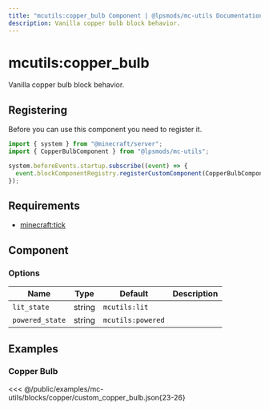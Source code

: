 ```yaml
---
title: "mcutils:copper_bulb Component | @lpsmods/mc-utils Documentation"
description: Vanilla copper bulb block behavior.
---
```


# mcutils:copper_bulb

Vanilla copper bulb block behavior.

## Registering

Before you can use this component you need to register it.

```js
import { system } from "@minecraft/server";
import { CopperBulbComponent } from "@lpsmods/mc-utils";

system.beforeEvents.startup.subscribe((event) => {
  event.blockComponentRegistry.registerCustomComponent(CopperBulbComponent.typeId, new CopperBulbComponent());
});
```

## Requirements

- [minecraft:tick](https://learn.microsoft.com/en-us/minecraft/creator/reference/content/blockreference/examples/blockcomponents/minecraftblock_tick)

## Component

### Options

| Name            | Type   | Default           | Description |
| --------------- | ------ | ----------------- | ----------- |
| `lit_state`     | string | `mcutils:lit`     |             |
| `powered_state` | string | `mcutils:powered` |             |

## Examples

### Copper Bulb

<<< @/public/examples/mc-utils/blocks/copper/custom_copper_bulb.json{23-26}
